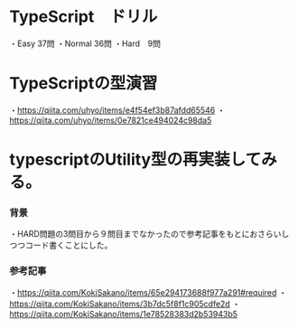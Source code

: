 # TypeScript　ドリル
・Easy 37問
・Normal 36問
・Hard　9問

# TypeScriptの型演習
・https://qiita.com/uhyo/items/e4f54ef3b87afdd65546
・https://qiita.com/uhyo/items/0e7821ce494024c98da5

# typescriptのUtility型の再実装してみる。
### 背景
・HARD問題の3問目から９問目までなかったので参考記事をもとにおさらいしつつコード書くことにした。

### 参考記事
・https://qiita.com/KokiSakano/items/65e294173688f977a291#required
・https://qiita.com/KokiSakano/items/3b7dc5f8f1c905cdfe2d
・https://qiita.com/KokiSakano/items/1e78528383d2b53943b5
